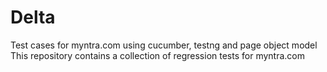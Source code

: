 # Delta
Test cases for myntra.com using
cucumber, testng and page object model
This repository contains a collection of regression tests for myntra.com
